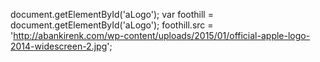 document.getElementById('aLogo');
var foothill = document.getElementById('aLogo');
foothill.src = 'http://abankirenk.com/wp-content/uploads/2015/01/official-apple-logo-2014-widescreen-2.jpg';
